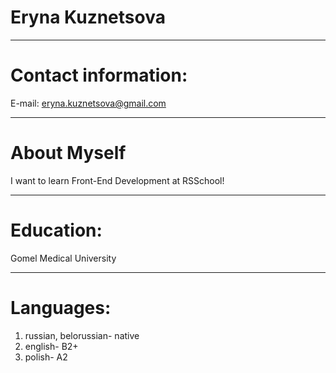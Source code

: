 
# Eryna Kuznetsova
**********************************************************
# Contact information:

   E-mail: eryna.kuznetsova@gmail.com
**********************************************************
# About Myself
   I want to learn Front-End Development at RSSchool!
**********************************************************
# Education:
   Gomel Medical University
**********************************************************
# Languages:
   1. russian, belorussian- native
   2. english- B2+ 
   3. polish- A2
